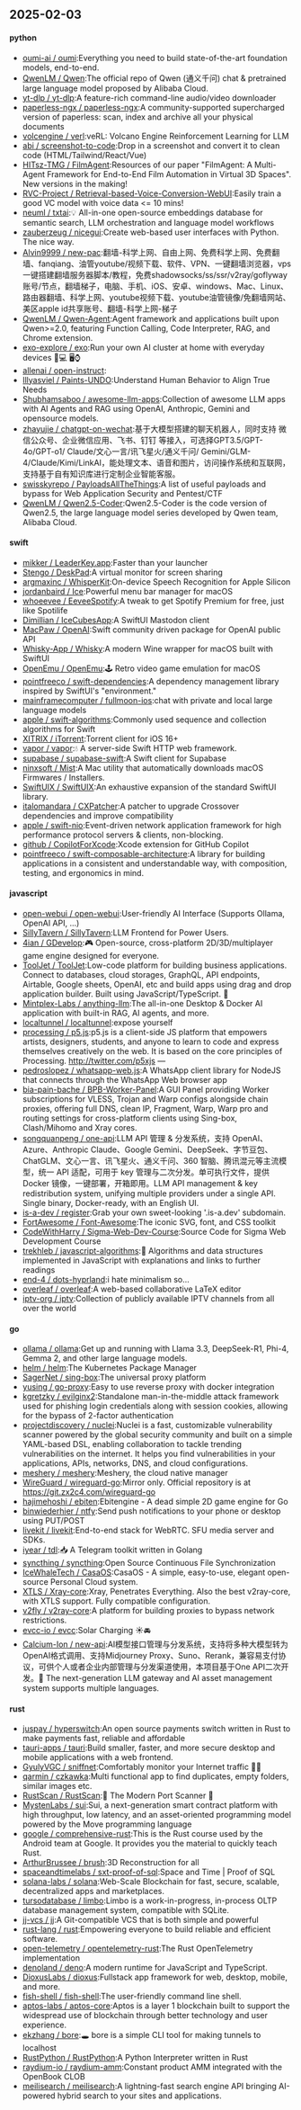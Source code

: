 ## 2025-02-03

#### python
* [oumi-ai / oumi](https://github.com/oumi-ai/oumi):Everything you need to build state-of-the-art foundation models, end-to-end.
* [QwenLM / Qwen](https://github.com/QwenLM/Qwen):The official repo of Qwen (通义千问) chat & pretrained large language model proposed by Alibaba Cloud.
* [yt-dlp / yt-dlp](https://github.com/yt-dlp/yt-dlp):A feature-rich command-line audio/video downloader
* [paperless-ngx / paperless-ngx](https://github.com/paperless-ngx/paperless-ngx):A community-supported supercharged version of paperless: scan, index and archive all your physical documents
* [volcengine / verl](https://github.com/volcengine/verl):veRL: Volcano Engine Reinforcement Learning for LLM
* [abi / screenshot-to-code](https://github.com/abi/screenshot-to-code):Drop in a screenshot and convert it to clean code (HTML/Tailwind/React/Vue)
* [HITsz-TMG / FilmAgent](https://github.com/HITsz-TMG/FilmAgent):Resources of our paper "FilmAgent: A Multi-Agent Framework for End-to-End Film Automation in Virtual 3D Spaces". New versions in the making!
* [RVC-Project / Retrieval-based-Voice-Conversion-WebUI](https://github.com/RVC-Project/Retrieval-based-Voice-Conversion-WebUI):Easily train a good VC model with voice data <= 10 mins!
* [neuml / txtai](https://github.com/neuml/txtai):💡 All-in-one open-source embeddings database for semantic search, LLM orchestration and language model workflows
* [zauberzeug / nicegui](https://github.com/zauberzeug/nicegui):Create web-based user interfaces with Python. The nice way.
* [Alvin9999 / new-pac](https://github.com/Alvin9999/new-pac):翻墙-科学上网、自由上网、免费科学上网、免费翻墙、fanqiang、油管youtube/视频下载、软件、VPN、一键翻墙浏览器，vps一键搭建翻墙服务器脚本/教程，免费shadowsocks/ss/ssr/v2ray/goflyway账号/节点，翻墙梯子，电脑、手机、iOS、安卓、windows、Mac、Linux、路由器翻墙、科学上网、youtube视频下载、youtube油管镜像/免翻墙网站、美区apple id共享账号、翻墙-科学上网-梯子
* [QwenLM / Qwen-Agent](https://github.com/QwenLM/Qwen-Agent):Agent framework and applications built upon Qwen>=2.0, featuring Function Calling, Code Interpreter, RAG, and Chrome extension.
* [exo-explore / exo](https://github.com/exo-explore/exo):Run your own AI cluster at home with everyday devices 📱💻 🖥️⌚
* [allenai / open-instruct](https://github.com/allenai/open-instruct):
* [lllyasviel / Paints-UNDO](https://github.com/lllyasviel/Paints-UNDO):Understand Human Behavior to Align True Needs
* [Shubhamsaboo / awesome-llm-apps](https://github.com/Shubhamsaboo/awesome-llm-apps):Collection of awesome LLM apps with AI Agents and RAG using OpenAI, Anthropic, Gemini and opensource models.
* [zhayujie / chatgpt-on-wechat](https://github.com/zhayujie/chatgpt-on-wechat):基于大模型搭建的聊天机器人，同时支持 微信公众号、企业微信应用、飞书、钉钉 等接入，可选择GPT3.5/GPT-4o/GPT-o1/ Claude/文心一言/讯飞星火/通义千问/ Gemini/GLM-4/Claude/Kimi/LinkAI，能处理文本、语音和图片，访问操作系统和互联网，支持基于自有知识库进行定制企业智能客服。
* [swisskyrepo / PayloadsAllTheThings](https://github.com/swisskyrepo/PayloadsAllTheThings):A list of useful payloads and bypass for Web Application Security and Pentest/CTF
* [QwenLM / Qwen2.5-Coder](https://github.com/QwenLM/Qwen2.5-Coder):Qwen2.5-Coder is the code version of Qwen2.5, the large language model series developed by Qwen team, Alibaba Cloud.

#### swift
* [mikker / LeaderKey.app](https://github.com/mikker/LeaderKey.app):Faster than your launcher
* [Stengo / DeskPad](https://github.com/Stengo/DeskPad):A virtual monitor for screen sharing
* [argmaxinc / WhisperKit](https://github.com/argmaxinc/WhisperKit):On-device Speech Recognition for Apple Silicon
* [jordanbaird / Ice](https://github.com/jordanbaird/Ice):Powerful menu bar manager for macOS
* [whoeevee / EeveeSpotify](https://github.com/whoeevee/EeveeSpotify):A tweak to get Spotify Premium for free, just like Spotilife
* [Dimillian / IceCubesApp](https://github.com/Dimillian/IceCubesApp):A SwiftUI Mastodon client
* [MacPaw / OpenAI](https://github.com/MacPaw/OpenAI):Swift community driven package for OpenAI public API
* [Whisky-App / Whisky](https://github.com/Whisky-App/Whisky):A modern Wine wrapper for macOS built with SwiftUI
* [OpenEmu / OpenEmu](https://github.com/OpenEmu/OpenEmu):🕹 Retro video game emulation for macOS
* [pointfreeco / swift-dependencies](https://github.com/pointfreeco/swift-dependencies):A dependency management library inspired by SwiftUI's "environment."
* [mainframecomputer / fullmoon-ios](https://github.com/mainframecomputer/fullmoon-ios):chat with private and local large language models
* [apple / swift-algorithms](https://github.com/apple/swift-algorithms):Commonly used sequence and collection algorithms for Swift
* [XITRIX / iTorrent](https://github.com/XITRIX/iTorrent):Torrent client for iOS 16+
* [vapor / vapor](https://github.com/vapor/vapor):💧 A server-side Swift HTTP web framework.
* [supabase / supabase-swift](https://github.com/supabase/supabase-swift):A Swift client for Supabase
* [ninxsoft / Mist](https://github.com/ninxsoft/Mist):A Mac utility that automatically downloads macOS Firmwares / Installers.
* [SwiftUIX / SwiftUIX](https://github.com/SwiftUIX/SwiftUIX):An exhaustive expansion of the standard SwiftUI library.
* [italomandara / CXPatcher](https://github.com/italomandara/CXPatcher):A patcher to upgrade Crossover dependencies and improve compatibility
* [apple / swift-nio](https://github.com/apple/swift-nio):Event-driven network application framework for high performance protocol servers & clients, non-blocking.
* [github / CopilotForXcode](https://github.com/github/CopilotForXcode):Xcode extension for GitHub Copilot
* [pointfreeco / swift-composable-architecture](https://github.com/pointfreeco/swift-composable-architecture):A library for building applications in a consistent and understandable way, with composition, testing, and ergonomics in mind.

#### javascript
* [open-webui / open-webui](https://github.com/open-webui/open-webui):User-friendly AI Interface (Supports Ollama, OpenAI API, ...)
* [SillyTavern / SillyTavern](https://github.com/SillyTavern/SillyTavern):LLM Frontend for Power Users.
* [4ian / GDevelop](https://github.com/4ian/GDevelop):🎮 Open-source, cross-platform 2D/3D/multiplayer game engine designed for everyone.
* [ToolJet / ToolJet](https://github.com/ToolJet/ToolJet):Low-code platform for building business applications. Connect to databases, cloud storages, GraphQL, API endpoints, Airtable, Google sheets, OpenAI, etc and build apps using drag and drop application builder. Built using JavaScript/TypeScript. 🚀
* [Mintplex-Labs / anything-llm](https://github.com/Mintplex-Labs/anything-llm):The all-in-one Desktop & Docker AI application with built-in RAG, AI agents, and more.
* [localtunnel / localtunnel](https://github.com/localtunnel/localtunnel):expose yourself
* [processing / p5.js](https://github.com/processing/p5.js):p5.js is a client-side JS platform that empowers artists, designers, students, and anyone to learn to code and express themselves creatively on the web. It is based on the core principles of Processing. http://twitter.com/p5xjs —
* [pedroslopez / whatsapp-web.js](https://github.com/pedroslopez/whatsapp-web.js):A WhatsApp client library for NodeJS that connects through the WhatsApp Web browser app
* [bia-pain-bache / BPB-Worker-Panel](https://github.com/bia-pain-bache/BPB-Worker-Panel):A GUI Panel providing Worker subscriptions for VLESS, Trojan and Warp configs alongside chain proxies, offering full DNS, clean IP, Fragment, Warp, Warp pro and routing settings for cross-platform clients using Sing-box, Clash/Mihomo and Xray cores.
* [songquanpeng / one-api](https://github.com/songquanpeng/one-api):LLM API 管理 & 分发系统，支持 OpenAI、Azure、Anthropic Claude、Google Gemini、DeepSeek、字节豆包、ChatGLM、文心一言、讯飞星火、通义千问、360 智脑、腾讯混元等主流模型，统一 API 适配，可用于 key 管理与二次分发。单可执行文件，提供 Docker 镜像，一键部署，开箱即用。LLM API management & key redistribution system, unifying multiple providers under a single API. Single binary, Docker-ready, with an English UI.
* [is-a-dev / register](https://github.com/is-a-dev/register):Grab your own sweet-looking '.is-a.dev' subdomain.
* [FortAwesome / Font-Awesome](https://github.com/FortAwesome/Font-Awesome):The iconic SVG, font, and CSS toolkit
* [CodeWithHarry / Sigma-Web-Dev-Course](https://github.com/CodeWithHarry/Sigma-Web-Dev-Course):Source Code for Sigma Web Development Course
* [trekhleb / javascript-algorithms](https://github.com/trekhleb/javascript-algorithms):📝 Algorithms and data structures implemented in JavaScript with explanations and links to further readings
* [end-4 / dots-hyprland](https://github.com/end-4/dots-hyprland):i hate minimalism so...
* [overleaf / overleaf](https://github.com/overleaf/overleaf):A web-based collaborative LaTeX editor
* [iptv-org / iptv](https://github.com/iptv-org/iptv):Collection of publicly available IPTV channels from all over the world

#### go
* [ollama / ollama](https://github.com/ollama/ollama):Get up and running with Llama 3.3, DeepSeek-R1, Phi-4, Gemma 2, and other large language models.
* [helm / helm](https://github.com/helm/helm):The Kubernetes Package Manager
* [SagerNet / sing-box](https://github.com/SagerNet/sing-box):The universal proxy platform
* [yusing / go-proxy](https://github.com/yusing/go-proxy):Easy to use reverse proxy with docker integration
* [kgretzky / evilginx2](https://github.com/kgretzky/evilginx2):Standalone man-in-the-middle attack framework used for phishing login credentials along with session cookies, allowing for the bypass of 2-factor authentication
* [projectdiscovery / nuclei](https://github.com/projectdiscovery/nuclei):Nuclei is a fast, customizable vulnerability scanner powered by the global security community and built on a simple YAML-based DSL, enabling collaboration to tackle trending vulnerabilities on the internet. It helps you find vulnerabilities in your applications, APIs, networks, DNS, and cloud configurations.
* [meshery / meshery](https://github.com/meshery/meshery):Meshery, the cloud native manager
* [WireGuard / wireguard-go](https://github.com/WireGuard/wireguard-go):Mirror only. Official repository is at https://git.zx2c4.com/wireguard-go
* [hajimehoshi / ebiten](https://github.com/hajimehoshi/ebiten):Ebitengine - A dead simple 2D game engine for Go
* [binwiederhier / ntfy](https://github.com/binwiederhier/ntfy):Send push notifications to your phone or desktop using PUT/POST
* [livekit / livekit](https://github.com/livekit/livekit):End-to-end stack for WebRTC. SFU media server and SDKs.
* [iyear / tdl](https://github.com/iyear/tdl):📥 A Telegram toolkit written in Golang
* [syncthing / syncthing](https://github.com/syncthing/syncthing):Open Source Continuous File Synchronization
* [IceWhaleTech / CasaOS](https://github.com/IceWhaleTech/CasaOS):CasaOS - A simple, easy-to-use, elegant open-source Personal Cloud system.
* [XTLS / Xray-core](https://github.com/XTLS/Xray-core):Xray, Penetrates Everything. Also the best v2ray-core, with XTLS support. Fully compatible configuration.
* [v2fly / v2ray-core](https://github.com/v2fly/v2ray-core):A platform for building proxies to bypass network restrictions.
* [evcc-io / evcc](https://github.com/evcc-io/evcc):Solar Charging ☀️🚘
* [Calcium-Ion / new-api](https://github.com/Calcium-Ion/new-api):AI模型接口管理与分发系统，支持将多种大模型转为OpenAI格式调用、支持Midjourney Proxy、Suno、Rerank，兼容易支付协议，可供个人或者企业内部管理与分发渠道使用，本项目基于One API二次开发。🍥 The next-generation LLM gateway and AI asset management system supports multiple languages.

#### rust
* [juspay / hyperswitch](https://github.com/juspay/hyperswitch):An open source payments switch written in Rust to make payments fast, reliable and affordable
* [tauri-apps / tauri](https://github.com/tauri-apps/tauri):Build smaller, faster, and more secure desktop and mobile applications with a web frontend.
* [GyulyVGC / sniffnet](https://github.com/GyulyVGC/sniffnet):Comfortably monitor your Internet traffic 🕵️‍♂️
* [qarmin / czkawka](https://github.com/qarmin/czkawka):Multi functional app to find duplicates, empty folders, similar images etc.
* [RustScan / RustScan](https://github.com/RustScan/RustScan):🤖 The Modern Port Scanner 🤖
* [MystenLabs / sui](https://github.com/MystenLabs/sui):Sui, a next-generation smart contract platform with high throughput, low latency, and an asset-oriented programming model powered by the Move programming language
* [google / comprehensive-rust](https://github.com/google/comprehensive-rust):This is the Rust course used by the Android team at Google. It provides you the material to quickly teach Rust.
* [ArthurBrussee / brush](https://github.com/ArthurBrussee/brush):3D Reconstruction for all
* [spaceandtimelabs / sxt-proof-of-sql](https://github.com/spaceandtimelabs/sxt-proof-of-sql):Space and Time | Proof of SQL
* [solana-labs / solana](https://github.com/solana-labs/solana):Web-Scale Blockchain for fast, secure, scalable, decentralized apps and marketplaces.
* [tursodatabase / limbo](https://github.com/tursodatabase/limbo):Limbo is a work-in-progress, in-process OLTP database management system, compatible with SQLite.
* [jj-vcs / jj](https://github.com/jj-vcs/jj):A Git-compatible VCS that is both simple and powerful
* [rust-lang / rust](https://github.com/rust-lang/rust):Empowering everyone to build reliable and efficient software.
* [open-telemetry / opentelemetry-rust](https://github.com/open-telemetry/opentelemetry-rust):The Rust OpenTelemetry implementation
* [denoland / deno](https://github.com/denoland/deno):A modern runtime for JavaScript and TypeScript.
* [DioxusLabs / dioxus](https://github.com/DioxusLabs/dioxus):Fullstack app framework for web, desktop, mobile, and more.
* [fish-shell / fish-shell](https://github.com/fish-shell/fish-shell):The user-friendly command line shell.
* [aptos-labs / aptos-core](https://github.com/aptos-labs/aptos-core):Aptos is a layer 1 blockchain built to support the widespread use of blockchain through better technology and user experience.
* [ekzhang / bore](https://github.com/ekzhang/bore):🕳 bore is a simple CLI tool for making tunnels to localhost
* [RustPython / RustPython](https://github.com/RustPython/RustPython):A Python Interpreter written in Rust
* [raydium-io / raydium-amm](https://github.com/raydium-io/raydium-amm):Constant product AMM integrated with the OpenBook CLOB
* [meilisearch / meilisearch](https://github.com/meilisearch/meilisearch):A lightning-fast search engine API bringing AI-powered hybrid search to your sites and applications.

